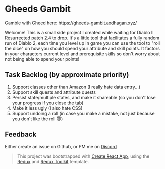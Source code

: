 # Gheeds Gambit

Gamble with Gheed here: https://gheeds-gambit.aodhagan.xyz/

Welcome! This is a small side project I created while waiting for Diablo II Resurrected patch 2.4 to drop. It's a little tool that facilitates a fully random run of Diablo 2, each time you level up in game you can use the tool to "roll the dice" on how you should spend your attribute and skill points. It factors in your characters current level and prerequisite skills so don't worry about not being able to spend your points!

## Task Backlog (by approximate priority)

1. Support classes other than Amazon (I really hate data entry...)
2. Support skill quests and attribute quests
3. Persist state/multiple states, and make it shareable (so you don't lose your progress if you close the tab)
4. Make it less ugly (I also hate CSS)
4. Support undoing a roll (in case you make a mistake, not just because you don't like the roll 😇)

## Feedback

Either create an issue on Github, or PM me on [Discord](https://discordapp.com/channels/@me/Aodhagan#0566/)


> This project was bootstrapped with [Create React App](https://github.com/facebook/create-react-app), using the [Redux](https://redux.js.org/) and [Redux Toolkit](https://redux-toolkit.js.org/) template.

